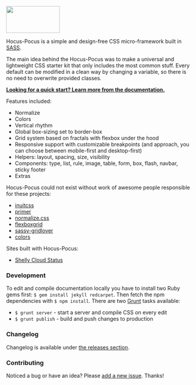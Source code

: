 <img src="http://bkzl.github.io/hocus-pocus/images/brand-light.png" width="144px" height="72px">

Hocus-Pocus is a simple and design-free CSS micro-framework built in
[SASS](http://sass-lang.com).

The main idea behind the Hocus-Pocus was to make a universal and
lightweight CSS starter kit that only includes the most common stuff.
Every default can be modified in a clean way by changing a variable, so
there is no need to overwrite provided classes.

**[Looking for a quick start? Learn more from the
documentation.](http://hocus-pocus.io)**

Features included:

* Normalize
* Colors
* Vertical rhythm
* Global box-sizing set to border-box
* Grid system based on fractals with flexbox under the hood
* Responsive support with customizable breakpoints (and approach, you can
  choose between mobile-first and desktop-first)
* Helpers: layout, spacing, size, visibility
* Components: type, list, rule, image, table, form, box, flash, navbar,
  sticky footer
* Extras

Hocus-Pocus could not exist without work of awesome people responsible for
these projects:

* [inuitcss](https://github.com/inuitcss)
* [primer](https://github.com/primer/primer)
* [normalize.css](https://github.com/necolas/normalize.css)
* [flexboxgrid](https://github.com/kristoferjoseph/flexboxgrid)
* [sassy-gridlover](https://github.com/hiulit/Sassy-Gridlover)
* [colors](https://github.com/mrmrs/colors)

Sites built with Hocus-Pocus:

* [Shelly Cloud Status](https://status.shellycloud.com)

### Development

To edit and compile documentation locally you have to install two Ruby
gems first: `$ gem install jekyll redcarpet`. Then fetch the npm
dependencies with `$ npm install`. There are two
[Grunt](http://gruntjs.com) tasks available:

* `$ grunt server` - start a server and compile CSS on every edit
* `$ grunt publish` - build and push changes to production

### Changelog

Changelog is available under [the releases
section](https://github.com/bkzl/hocus-pocus/releases).

### Contributing

Noticed a bug or have an idea? Please [add a new
issue](https://github.com/bkzl/hocus-pocus/issues). Thanks!
